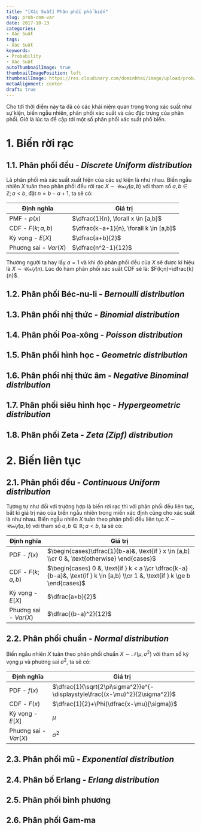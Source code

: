 ```yaml
---
title: "[Xác Suất] Phân phối phổ biến"
slug: prob-com-var
date: 2017-10-13
categories:
- Xác Suất
tags:
- Xác Suất
keywords:
- Probability
- Xác Suất
autoThumbnailImage: true
thumbnailImagePosition: left
thumbnailImage: https://res.cloudinary.com/dominhhai/image/upload/prob/icon.png
metaAlignment: center
draft: true
---
```

Cho tới thời điểm này ta đã có các khái niệm quan trọng trong xác suất như sự kiện, biến ngẫu nhiên, phân phối xác suất và các đặc trưng của phân phối. Giờ là lúc ta đề cập tới một số phân phối xác suất phổ biến.
<!--more-->

<!--toc-->
# 1. Biến rời rạc
## 1.1. Phân phối đều - *Discrete Uniform distribution*
Là phân phối mà xác suất xuất hiện của các sự kiện là như nhau. Biến ngẫu nhiên $X$ tuân theo phân phối đều rời rạc $X \sim \mathcal{Unif}(a, b)$ với tham số $a, b \in \mathbb Z; a < b$, đặt $n = b-a+1$, ta sẽ có:

| Định nghĩa | Giá trị |
|---|---|
| PMF - $p(x)$ | $\dfrac{1}{n}, \forall x \in [a,b]$ |
| CDF - $F(k;a,b)$ | $\dfrac{k-a+1}{n}, \forall k \in [a,b]$ |
| Kỳ vọng - $E[X]$ | $\dfrac{a+b}{2}$ |
| Phương sai - $Var(X)$ | $\dfrac{n^2-1}{12}$ |

Thường người ta hay lấy $a=1$ và khi đó phân phối đều của $X$ sẽ được kí hiệu là $X \sim \mathcal{Unif}(n)$. Lúc đó hàm phân phối xác suất CDF sẽ là: $F(k;n)=\dfrac{k}{n}$.

## 1.2. Phân phối Béc-nu-li - *Bernoulli distribution*


## 1.3. Phân phối nhị thức - *Binomial distribution*
## 1.4. Phân phối Poa-xông - *Poisson distribution*
## 1.5. Phân phối hình học - *Geometric distribution*
## 1.6. Phân phối nhị thức âm - *Negative Binominal distribution*
## 1.7. Phân phối siêu hình học - *Hypergeometric distribution*
## 1.8. Phân phối Zeta - *Zeta (Zipf) distribution*

# 2. Biến liên tục
## 2.1. Phân phối đều - *Continuous Uniform distribution*
Tương tự như đối với trường hợp là biến rời rạc thì với phân phối đều liên tục, bất kì giá trị nào của biến ngẫu nhiên trong miền xác định cũng cho xác suất là như nhau. Biến ngẫu nhiên $X$ tuân theo phân phối đều liên tục $X \sim \mathcal{Unif}(a, b)$ với tham số $a, b \in \mathbb R; a < b$, ta sẽ có:

| Định nghĩa | Giá trị |
|---|---|
| PDF - $f(x)$ | $\begin{cases}\dfrac{1}{b-a}&, \text{if } x \in [a,b] \\cr 0 &, \text{otherwise} \end{cases}$ |
| CDF - $F(k;a,b)$ | $\begin{cases} 0 &, \text{if } k < a \\cr \dfrac{k-a}{b-a}&, \text{if } k \in [a,b) \\cr 1 &, \text{if } k \ge b \end{cases}$ |
| Kỳ vọng - $E[X]$ | $\dfrac{a+b}{2}$ |
| Phương sai - $Var(X)$ | $\dfrac{(b-a)^2}{12}$ |

## 2.2. Phân phối chuẩn - *Normal distribution*
Biến ngẫu nhiên $X$ tuân theo phân phối chuẩn $X \sim \mathcal{N}(\mu, \sigma^2)$ với tham số kỳ vọng $\mu$ và phương sai $\sigma^2$, ta sẽ có:

| Định nghĩa | Giá trị |
|---|---|
| PDF - $f(x)$ | $\dfrac{1}{\sqrt{2\pi\sigma^2}}e^{-\displaystyle\frac{(x-\mu)^2}{2\sigma^2}}$ |
| CDF - $F(x)$ | $\dfrac{1}{2}+\Phi(\dfrac{x-\mu}{\sigma})$ |
| Kỳ vọng - $E[X]$ | $\mu$ |
| Phương sai - $Var(X)$ | $\sigma^2$ |

## 2.3. Phân phối mũ - *Exponential distribution*
## 2.4. Phân bố Erlang - *Erlang distribution*
## 2.5. Phân phối bình phương
## 2.6. Phân phối Gam-ma
